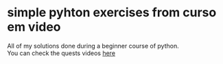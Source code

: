 # simple pyhton exercises from curso em video
 All of my solutions done during a beginner course of python.  
 You can check the quests videos [here](https://www.youtube.com/watch?v=nIHq1MtJaKs&list=PLHz_AreHm4dm6wYOIW20Nyg12TAjmMGT-)
